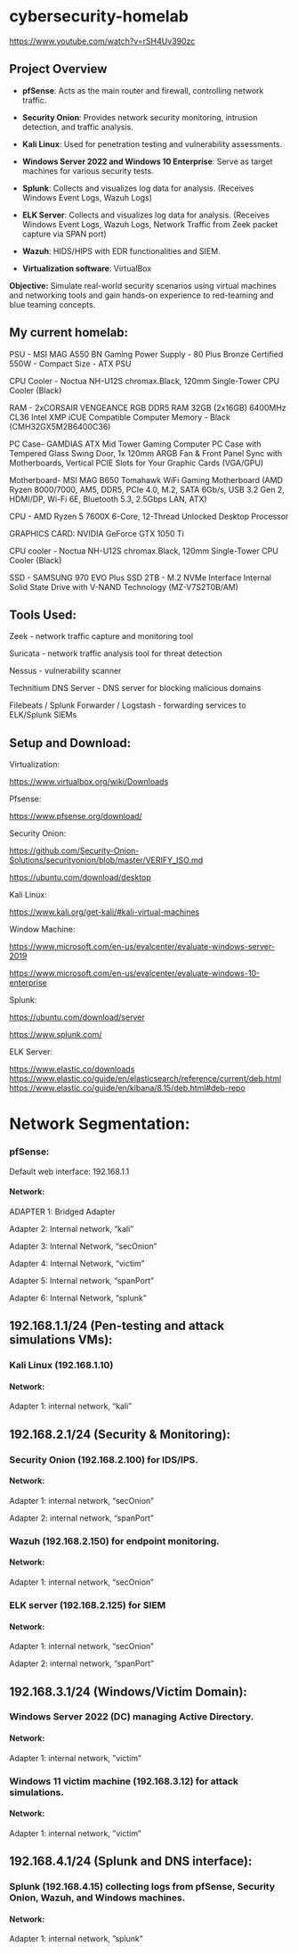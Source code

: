# cybersecurity-homelab

https://www.youtube.com/watch?v=rSH4Uv390zc

## Project Overview

- **pfSense**: Acts as the main router and firewall, controlling network traffic.
- **Security Onion**: Provides network security monitoring, intrusion detection, and traffic analysis.
- **Kali Linux**: Used for penetration testing and vulnerability assessments.
- **Windows Server 2022 and Windows 10 Enterprise**: Serve as target machines for various security tests.
- **Splunk**: Collects and visualizes log data for analysis. (Receives Windows Event Logs, Wazuh Logs)
- **ELK Server**: Collects and visualizes log data for analysis. (Receives Windows Event Logs, Wazuh Logs, Network Traffic from Zeek packet capture via SPAN port)
- **Wazuh**: HIDS/HIPS with EDR functionalities and SIEM. 

- **Virtualization software**: VirtualBox

**Objective:** Simulate real-world security scenarios using virtual machines and networking tools and gain hands-on experience to red-teaming and blue teaming concepts. 


## My current homelab:

PSU - MSI MAG A550 BN Gaming Power Supply - 80 Plus Bronze Certified 550W - Compact Size - ATX PSU 

CPU Cooler - Noctua NH-U12S chromax.Black, 120mm Single-Tower CPU Cooler (Black) 

RAM - 2xCORSAIR VENGEANCE RGB DDR5 RAM 32GB (2x16GB) 6400MHz CL36 Intel XMP iCUE Compatible Computer Memory - Black (CMH32GX5M2B6400C36) 

PC Case- GAMDIAS ATX Mid Tower Gaming Computer PC Case with Tempered Glass Swing Door, 1x 120mm ARGB Fan & Front Panel Sync with Motherboards, Vertical PCIE Slots for Your Graphic Cards (VGA/GPU) 

Motherboard- MSI MAG B650 Tomahawk WiFi Gaming Motherboard (AMD Ryzen 8000/7000, AM5, DDR5, PCIe 4.0, M.2, SATA 6Gb/s, USB 3.2 Gen 2, HDMI/DP, Wi-Fi 6E, Bluetooth 5.3, 2.5Gbps LAN, ATX) 

CPU - AMD Ryzen 5 7600X 6-Core, 12-Thread Unlocked Desktop Processor

GRAPHICS CARD: NVIDIA GeForce GTX 1050 Ti

CPU cooler -  Noctua NH-U12S chromax.Black, 120mm Single-Tower CPU Cooler (Black)

SSD - SAMSUNG 970 EVO Plus SSD 2TB - M.2 NVMe Interface Internal Solid State Drive with V-NAND Technology (MZ-V7S2T0B/AM)

## Tools Used:

Zeek - network traffic capture and monitoring tool

Suricata - network traffic analysis tool for threat detection

Nessus - vulnerability scanner 

Technitium DNS Server - DNS server for blocking malicious domains

Filebeats / Splunk Forwarder / Logstash - forwarding services to ELK/Splunk SIEMs


## Setup and Download: 

Virtualization: 

https://www.virtualbox.org/wiki/Downloads 

Pfsense: 

https://www.pfsense.org/download/  

Security Onion: 

https://github.com/Security-Onion-Solutions/securityonion/blob/master/VERIFY_ISO.md  

https://ubuntu.com/download/desktop  

Kali Linux: 

https://www.kali.org/get-kali/#kali-virtual-machines  

Window Machine: 

https://www.microsoft.com/en-us/evalcenter/evaluate-windows-server-2019  

https://www.microsoft.com/en-us/evalcenter/evaluate-windows-10-enterprise  

Splunk: 

https://ubuntu.com/download/server  

https://www.splunk.com/  

ELK Server:

https://www.elastic.co/downloads  
https://www.elastic.co/guide/en/elasticsearch/reference/current/deb.html  
https://www.elastic.co/guide/en/kibana/8.15/deb.html#deb-repo




# Network Segmentation:

### pfSense: 

Default web interface: 192.168.1.1 

#### Network: 

ADAPTER 1: Bridged Adapter 

Adapter 2: Internal network, “kali” 

Adapter 3: Internal Network, “secOnion” 

Adapter 4: Internal Network, “victim” 

Adapter 5: Internal network, “spanPort” 

Adapter 6: Internal Network, “splunk” 

## 192.168.1.1/24 (Pen-testing and attack simulations VMs):

### Kali Linux (192.168.1.10)

#### Network: 

Adapter 1: internal network, “kali” 

## 192.168.2.1/24 (Security & Monitoring):

### Security Onion (192.168.2.100) for IDS/IPS.

#### Network: 

Adapter 1: internal network, “secOnion” 

Adapter 2: internal network, “spanPort” 

### Wazuh (192.168.2.150) for endpoint monitoring.

#### Network:  

Adapter 1: internal network, “secOnion” 

### ELK server (192.168.2.125) for SIEM

#### Network: 

Adapter 1: internal network, “secOnion” 

Adapter 2: internal network, “spanPort” 

## 192.168.3.1/24 (Windows/Victim Domain):

### Windows Server 2022 (DC) managing Active Directory.

#### Network: 

Adapter 1: internal network, ”victim” 

### Windows 11 victim machine (192.168.3.12) for attack simulations.

#### Network: 

Adapter 1: internal network, ”victim” 

## 192.168.4.1/24 (Splunk and DNS interface):

### Splunk (192.168.4.15) collecting logs from pfSense, Security Onion, Wazuh, and Windows machines.

#### Network: 

Adapter 1: internal network, ”splunk” 


